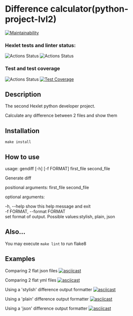 # Difference calculator(python-project-lvl2)

[![Maintainability](https://api.codeclimate.com/v1/badges/a99a88d28ad37a79dbf6/maintainability)](https://codeclimate.com/github/codeclimate/codeclimate/maintainability)

### Hexlet tests and linter status:
![Actions Status](https://github.com/SergSm/python-project-lvl2/workflows/hexlet%2Dcheck/badge.svg)
![Actions Status](https://github.com/SergSm/python-project-lvl2/workflows/flake8%2Dlint/badge.svg)

### Test and test coverage
![Actions Status](https://github.com/SergSm/python-project-lvl2/workflows/test/badge.svg)
[![Test Coverage](https://api.codeclimate.com/v1/badges/41cc2a5b3d6c597452f9/test_coverage)](https://codeclimate.com/github/SergSm/python-project-lvl2/test_coverage)


## Description
The second Hexlet python developer project.

Calculate any difference between 2 files and show them

## Installation
```make install```

## How to use
usage: gendiff [-h] [-f FORMAT] first_file second_file

Generate diff

positional arguments:
  first_file
  second_file

optional arguments:

  -h, --help            show this help message and exit\
  -f FORMAT, --format FORMAT\
                        set format of output. Possible values:stylish, plain, json
                        
## Also...
You may execute 
```make lint``` to run flake8

## Examples
Comparing 2 flat json files
[![asciicast](https://asciinema.org/a/TpKjgjmx5NfNXnV7s1FI0QlPa.svg)](https://asciinema.org/a/TpKjgjmx5NfNXnV7s1FI0QlPa)

Comparing 2 flat yml files
[![asciicast](https://asciinema.org/a/F3bMdupptoxWZdxc9p4lmjSoH.svg)](https://asciinema.org/a/F3bMdupptoxWZdxc9p4lmjSoH)

Using a 'stylish' difference output formatter
[![asciicast](https://asciinema.org/a/geIN8kPY39KZN3fPuQuPp7D5s.svg)](https://asciinema.org/a/geIN8kPY39KZN3fPuQuPp7D5s)

Using a 'plain' difference output formatter
[![asciicast](https://asciinema.org/a/Q4PaBwgvIDvp3qoiHeL9fxTqm.svg)](https://asciinema.org/a/Q4PaBwgvIDvp3qoiHeL9fxTqm)

Using a 'json' difference output formatter
[![asciicast](https://asciinema.org/a/VIzrLiqOsVgwpzPIVkqljo8AP.svg)](https://asciinema.org/a/VIzrLiqOsVgwpzPIVkqljo8AP)